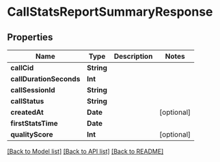 # CallStatsReportSummaryResponse

## Properties
Name | Type | Description | Notes
------------ | ------------- | ------------- | -------------
**callCid** | **String** |  | 
**callDurationSeconds** | **Int** |  | 
**callSessionId** | **String** |  | 
**callStatus** | **String** |  | 
**createdAt** | **Date** |  | [optional] 
**firstStatsTime** | **Date** |  | 
**qualityScore** | **Int** |  | [optional] 

[[Back to Model list]](../README.md#documentation-for-models) [[Back to API list]](../README.md#documentation-for-api-endpoints) [[Back to README]](../README.md)


